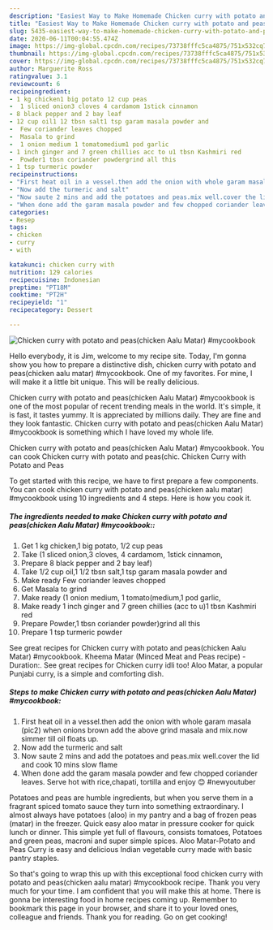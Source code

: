 ```yaml
---
description: "Easiest Way to Make Homemade Chicken curry with potato and peas(chicken Aalu Matar) #mycookbook"
title: "Easiest Way to Make Homemade Chicken curry with potato and peas(chicken Aalu Matar) #mycookbook"
slug: 5435-easiest-way-to-make-homemade-chicken-curry-with-potato-and-peaschicken-aalu-matar-mycookbook
date: 2020-06-11T00:04:55.474Z
image: https://img-global.cpcdn.com/recipes/73738fffc5ca4875/751x532cq70/chicken-curry-with-potato-and-peaschicken-aalu-matar-mycookbook-recipe-main-photo.jpg
thumbnail: https://img-global.cpcdn.com/recipes/73738fffc5ca4875/751x532cq70/chicken-curry-with-potato-and-peaschicken-aalu-matar-mycookbook-recipe-main-photo.jpg
cover: https://img-global.cpcdn.com/recipes/73738fffc5ca4875/751x532cq70/chicken-curry-with-potato-and-peaschicken-aalu-matar-mycookbook-recipe-main-photo.jpg
author: Marguerite Ross
ratingvalue: 3.1
reviewcount: 6
recipeingredient:
- 1 kg chicken1 big potato 12 cup peas
-  1 sliced onion3 cloves 4 cardamom 1stick cinnamon
- 8 black pepper and 2 bay leaf
- 12 cup oil1 12 tbsn salt1 tsp garam masala powder and
-  Few coriander leaves chopped
-  Masala to grind
-  1 onion medium 1 tomatomedium1 pod garlic
- 1 inch ginger and 7 green chillies acc to u1 tbsn Kashmiri red
-  Powder1 tbsn coriander powdergrind all this
- 1 tsp turmeric powder
recipeinstructions:
- "First heat oil in a vessel.then add the onion with whole garam masala (pic2) when onions brown add the above grind masala and mix.now simmer till oil floats up."
- "Now add the turmeric and salt"
- "Now saute 2 mins and add the potatoes and peas.mix well.cover the lid and cook 10 mins slow flame"
- "When done add the garam masala powder and few chopped coriander leaves. Serve hot with rice,chapati, tortilla and enjoy 😊 #newyoutuber"
categories:
- Resep
tags:
- chicken
- curry
- with

katakunci: chicken curry with
nutrition: 129 calories
recipecuisine: Indonesian
preptime: "PT18M"
cooktime: "PT2H"
recipeyield: "1"
recipecategory: Dessert

---
```



![Chicken curry with potato and peas(chicken Aalu Matar) #mycookbook](https://img-global.cpcdn.com/recipes/73738fffc5ca4875/751x532cq70/chicken-curry-with-potato-and-peaschicken-aalu-matar-mycookbook-recipe-main-photo.jpg)

Hello everybody, it is Jim, welcome to my recipe site. Today, I'm gonna show you how to prepare a distinctive dish, chicken curry with potato and peas(chicken aalu matar) #mycookbook. One of my favorites. For mine, I will make it a little bit unique. This will be really delicious.

Chicken curry with potato and peas(chicken Aalu Matar) #mycookbook is one of the most popular of recent trending meals in the world. It's simple, it is fast, it tastes yummy. It is appreciated by millions daily. They are fine and they look fantastic. Chicken curry with potato and peas(chicken Aalu Matar) #mycookbook is something which I have loved my whole life.

Chicken curry with potato and peas(chicken Aalu Matar) #mycookbook. You can cook Chicken curry with potato and peas(chic. Chicken Curry with Potato and Peas


To get started with this recipe, we have to first prepare a few components. You can cook chicken curry with potato and peas(chicken aalu matar) #mycookbook using 10 ingredients and 4 steps. Here is how you cook it.

##### The ingredients needed to make Chicken curry with potato and peas(chicken Aalu Matar) #mycookbook::

1. Get 1 kg chicken,1 big potato, 1/2 cup peas
1. Take  (1 sliced onion,3 cloves, 4 cardamom, 1stick cinnamon,
1. Prepare 8 black pepper and 2 bay leaf)
1. Take 1/2 cup oil,1 1/2 tbsn salt,1 tsp garam masala powder and
1. Make ready  Few coriander leaves chopped
1. Get  Masala to grind
1. Make ready  (1 onion medium, 1 tomato(medium,1 pod garlic,
1. Make ready 1 inch ginger and 7 green chillies (acc to u)1 tbsn Kashmiri red
1. Prepare  Powder,1 tbsn coriander powder)grind all this
1. Prepare 1 tsp turmeric powder


See great recipes for Chicken curry with potato and peas(chicken Aalu Matar) #mycookbook. Kheema Matar (Minced Meat and Peas recipe) - Duration:. See great recipes for Chicken curry idli too! Aloo Matar, a popular Punjabi curry, is a simple and comforting dish. 

##### Steps to make Chicken curry with potato and peas(chicken Aalu Matar) #mycookbook:

1. First heat oil in a vessel.then add the onion with whole garam masala (pic2) when onions brown add the above grind masala and mix.now simmer till oil floats up.
1. Now add the turmeric and salt
1. Now saute 2 mins and add the potatoes and peas.mix well.cover the lid and cook 10 mins slow flame
1. When done add the garam masala powder and few chopped coriander leaves. Serve hot with rice,chapati, tortilla and enjoy 😊 #newyoutuber


Potatoes and peas are humble ingredients, but when you serve them in a fragrant spiced tomato sauce they turn into something extraordinary. I almost always have potatoes (aloo) in my pantry and a bag of frozen peas (matar) in the freezer. Quick easy aloo matar in pressure cooker for quick lunch or dinner. This simple yet full of flavours, consists tomatoes, Potatoes and green peas, macroni and super simple spices. Aloo Matar-Potato and Peas Curry is easy and delicious Indian vegetable curry made with basic pantry staples. 

So that's going to wrap this up with this exceptional food chicken curry with potato and peas(chicken aalu matar) #mycookbook recipe. Thank you very much for your time. I am confident that you will make this at home. There is gonna be interesting food in home recipes coming up. Remember to bookmark this page in your browser, and share it to your loved ones, colleague and friends. Thank you for reading. Go on get cooking!
